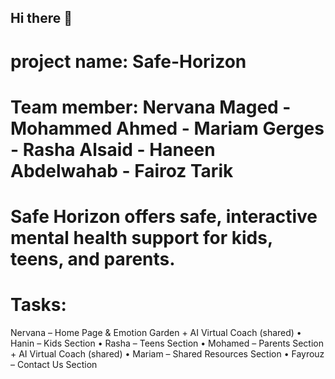 ## Hi there 👋
# project name: Safe-Horizon
# Team member:  Nervana Maged - Mohammed Ahmed - Mariam Gerges - Rasha Alsaid - Haneen Abdelwahab - Fairoz Tarik
# Safe Horizon offers safe, interactive mental health support for kids, teens, and parents.
# Tasks: 
Nervana – Home Page & Emotion Garden + AI Virtual Coach (shared)
	•	Hanin – Kids Section
	•	Rasha – Teens Section
	•	Mohamed – Parents Section + AI Virtual Coach (shared)
	•	Mariam – Shared Resources Section
	•	Fayrouz – Contact Us Section
